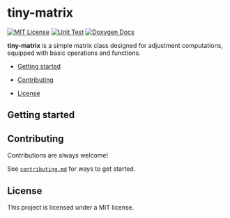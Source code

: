 # tiny-matrix

[![MIT License](https://img.shields.io/badge/License-MIT-green.svg)](https://choosealicense.com/licenses/mit/)
[![Unit Test](https://github.com/ZerolAcqua/tiny-matrix/actions/workflows/unit-test.yml/badge.svg)](https://github.com/ZerolAcqua/tiny-matrix/actions/workflows/unit-test.yml)
[![Doxygen Docs](https://github.com/ZerolAcqua/tiny-matrix/actions/workflows/doxygen-docs.yml/badge.svg)](https://github.com/ZerolAcqua/tiny-matrix/actions/workflows/doxygen-docs.yml) 



**tiny-matrix** is a simple matrix class designed for adjustment computations, equipped with basic operations and functions.

- [Getting started](#getting-started)

- [Contributing](#contributing)

- [License](#license)


## Getting started

## Contributing

Contributions are always welcome!

See [`contributing.md`](contributing.md) for ways to get started.


## License  

This project is licensed under a MIT license. 


